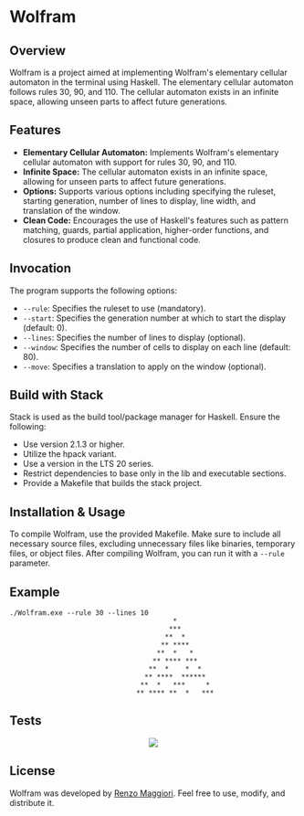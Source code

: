 # Wolfram

## Overview

Wolfram is a project aimed at implementing Wolfram's elementary cellular automaton in the terminal using Haskell. The elementary cellular automaton follows rules 30, 90, and 110. The cellular automaton exists in an infinite space, allowing unseen parts to affect future generations.

## Features

- **Elementary Cellular Automaton:** Implements Wolfram's elementary cellular automaton with support for rules 30, 90, and 110.
- **Infinite Space:** The cellular automaton exists in an infinite space, allowing for unseen parts to affect future generations.
- **Options:** Supports various options including specifying the ruleset, starting generation, number of lines to display, line width, and translation of the window.
- **Clean Code:** Encourages the use of Haskell's features such as pattern matching, guards, partial application, higher-order functions, and closures to produce clean and functional code.

## Invocation

The program supports the following options:

- `--rule`: Specifies the ruleset to use (mandatory).
- `--start`: Specifies the generation number at which to start the display (default: 0).
- `--lines`: Specifies the number of lines to display (optional).
- `--window`: Specifies the number of cells to display on each line (default: 80).
- `--move`: Specifies a translation to apply on the window (optional).

## Build with Stack

Stack is used as the build tool/package manager for Haskell. Ensure the following:

- Use version 2.1.3 or higher.
- Utilize the hpack variant.
- Use a version in the LTS 20 series.
- Restrict dependencies to base only in the lib and executable sections.
- Provide a Makefile that builds the stack project.

## Installation & Usage

To compile Wolfram, use the provided Makefile. Make sure to include all necessary source files, excluding unnecessary files like binaries, temporary files, or object files. After compiling Wolfram, you can run it with a `--rule` parameter.

## Example
```
./Wolfram.exe --rule 30 --lines 10  
                                        *
                                       ***
                                      **  *
                                     ** ****
                                    **  *   *
                                   ** **** ***
                                  **  *    *  *
                                 ** ****  ******
                                **  *   ***     *
                               ** **** **  *   ***
```

## Tests
<div align="center">
  <img src="./test/tests.png" />
</div>

## License

Wolfram was developed by [Renzo Maggiori](https://github.com/RenzoMaggiori). Feel free to use, modify, and distribute it.
